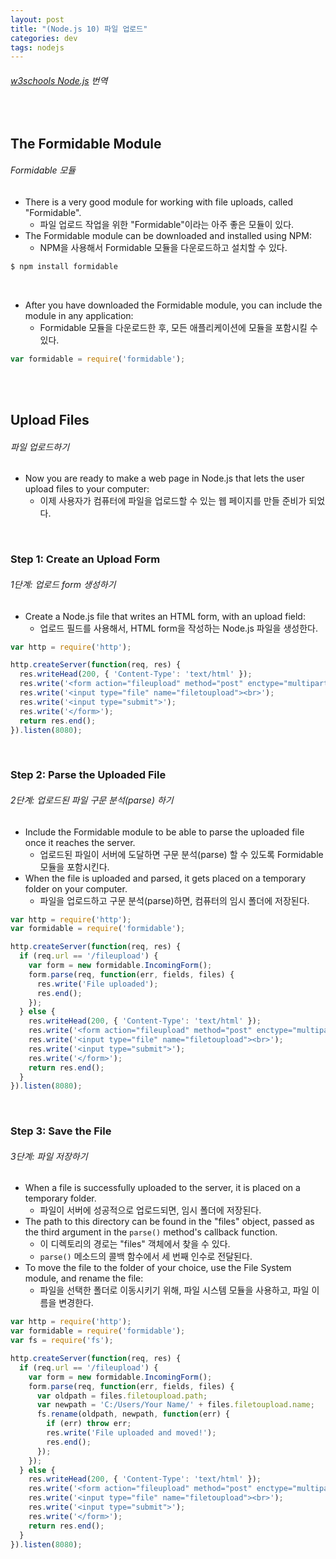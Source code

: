 ```yaml
---
layout: post
title: "(Node.js 10) 파일 업로드"
categories: dev
tags: nodejs
---
```


###### [w3schools Node.js](https://www.w3schools.com/nodejs/) 번역

<br>

## The Formidable Module

###### Formidable 모듈

- There is a very good module for working with file uploads, called "Formidable".
  - 파일 업로드 작업을 위한 "Formidable"이라는 아주 좋은 모듈이 있다.
- The Formidable module can be downloaded and installed using NPM:
  - NPM을 사용해서 Formidable 모듈을 다운로드하고 설치할 수 있다.

```bash
$ npm install formidable
```

<br>

- After you have downloaded the Formidable module, you can include the module in any application:
  - Formidable 모듈을 다운로드한 후, 모든 애플리케이션에 모듈을 포함시킬 수 있다.

```js
var formidable = require('formidable');
```

<br>

<br>

## Upload Files

###### 파일 업로드하기

- Now you are ready to make a web page in Node.js that lets the user upload files to your computer:
  - 이제 사용자가 컴퓨터에 파일을 업로드할 수 있는 웹 페이지를 만들 준비가 되었다.

<br>

### Step 1: Create an Upload Form

###### 1단계: 업로드 form 생성하기

- Create a Node.js file that writes an HTML form, with an upload field:
  - 업로드 필드를 사용해서, HTML form을 작성하는 Node.js 파일을 생성한다.

```js
var http = require('http');

http.createServer(function(req, res) {
  res.writeHead(200, { 'Content-Type': 'text/html' });
  res.write('<form action="fileupload" method="post" enctype="multipart/form-data">');
  res.write('<input type="file" name="filetoupload"><br>');
  res.write('<input type="submit">');
  res.write('</form>');
  return res.end();
}).listen(8080);
```

<br>

### Step 2: Parse the Uploaded File

###### 2단계: 업로드된 파일 구문 분석(parse) 하기

- Include the Formidable module to be able to parse the uploaded file once it reaches the server.
  - 업로드된 파일이 서버에 도달하면 구문 분석(parse) 할 수 있도록 Formidable 모듈을 포함시킨다.
- When the file is uploaded and parsed, it gets placed on a temporary folder on your computer.
  - 파일을 업로드하고 구문 분석(parse)하면, 컴퓨터의 임시 폴더에 저장된다.

```js
var http = require('http');
var formidable = require('formidable');

http.createServer(function(req, res) {
  if (req.url == '/fileupload') {
    var form = new formidable.IncomingForm();
    form.parse(req, function(err, fields, files) {
      res.write('File uploaded');
      res.end();
    });
  } else {
    res.writeHead(200, { 'Content-Type': 'text/html' });
    res.write('<form action="fileupload" method="post" enctype="multipart/form-data">');
    res.write('<input type="file" name="filetoupload"><br>');
    res.write('<input type="submit">');
    res.write('</form>');
    return res.end();
  }
}).listen(8080);
```

<br>

### Step 3: Save the File

###### 3단계: 파일 저장하기

- When a file is successfully uploaded to the server, it is placed on a temporary folder.
  - 파일이 서버에 성공적으로 업로드되면, 임시 폴더에 저장된다.
- The path to this directory can be found in the "files" object, passed as the third argument in the `parse()` method's callback function.
  - 이 디렉토리의 경로는 "files" 객체에서 찾을 수 있다.
  - `parse()` 메소드의 콜백 함수에서 세 번째 인수로 전달된다.
- To move the file to the folder of your choice, use the File System module, and rename the file:
  - 파일을 선택한 폴더로 이동시키기 위해, 파일 시스템 모듈을 사용하고, 파일 이름을 변경한다.

```js
var http = require('http');
var formidable = require('formidable');
var fs = require('fs');

http.createServer(function(req, res) {
  if (req.url == '/fileupload') {
    var form = new formidable.IncomingForm();
    form.parse(req, function(err, fields, files) {
      var oldpath = files.filetoupload.path;
      var newpath = 'C:/Users/Your Name/' + files.filetoupload.name;
      fs.rename(oldpath, newpath, function(err) {
        if (err) throw err;
        res.write('File uploaded and moved!');
        res.end();
      });
    });
  } else {
    res.writeHead(200, { 'Content-Type': 'text/html' });
    res.write('<form action="fileupload" method="post" enctype="multipart/form-data">');
    res.write('<input type="file" name="filetoupload"><br>');
    res.write('<input type="submit">');
    res.write('</form>');
    return res.end();
  }
}).listen(8080);
```

<br>

<br>